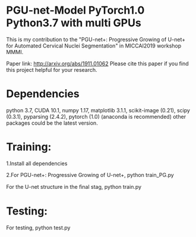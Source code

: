 # PGU-net-Model PyTorch1.0 Python3.7 with multi GPUs

This is my contribution to the "PGU-net+: Progressive Growing of U-net+ for Automated Cervical Nuclei Segmentation" in MICCAI2019 workshop MMMI.

Paper link: http://arxiv.org/abs/1911.01062
 Please cite this paper if you find this project helpful for your research.

# Dependencies

python 3.7, CUDA 10.1, numpy 1.17, matplotlib 3.1.1, scikit-image (0.21), scipy (0.3.1), pyparsing (2.4.2), pytorch (1.0) (anaconda is recommended)
other packages could be the latest version.

# Training:

1.Install all dependencies

2.For PGU-net+: Progressive Growing of U-net+,
python train_PG.py

For the U-net structure in the ﬁnal stag,
python train.py

# Testing:
For testing,
python test.py
